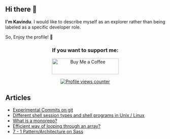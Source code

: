 ## Hi there 👋

<p>
<strong>I'm Kavindu</strong>. I would like to describe myself as an explorer rather than being labeled as a specific developer role.
</p>

<p>
  So, Enjoy the profile! 🦄
</p>

<!-- [![My Skills](https://skillicons.dev/icons?i=html,css,sass,tailwind,astro,js,ts,vite,webpack,gulp,nodejs,python,java,androidstudio,firebase,mysql)](https://skillicons.dev) -->

<h3 align="center">If you want to support me:</h3>
<p align="center"><a href="https://www.buymeacoffee.com/kavindujayarathne"> <img align="center" src="https://cdn.buymeacoffee.com/buttons/v2/default-yellow.png" height="50" width="210" alt="Buy Me a Coffee" /></a></p>

<div align="center">
  <a href="https://github.com/antonkomarev/github-profile-views-counter">
    <img src="https://komarev.com/ghpvc/?username=kavindujayarathne&style=for-the-badge&base=1000" alt="Profile views counter">
  </a>
</div>

## Articles
- [Experimental Commits on git](https://www.linkedin.com/pulse/experimental-commits-git-kavindu-jayarathne-pw3qe/?trackingId=TE84fOcgeGek2fzfbo%2BsVQ%3D%3D)
- [Different shell session types and shell programs in Unix / Linux](https://www.linkedin.com/pulse/different-shell-session-types-programs-unix-linux-kavindu-jayarathne-mvhpe/?trackingId=9W3fs0KUiqgo6rt%2BgqhouQ%3D%3D)
- [What is a monorepo?](https://www.linkedin.com/pulse/what-monorepo-kavindu-jayarathne-8pghe/?trackingId=%2Fa%2BEnd809Nqu5Bhsbs7aWA%3D%3D)
- [Efficient way of looping through an array?](https://www.linkedin.com/pulse/efficient-way-looping-through-array-kavindu-jayarathne-0ocbe/?trackingId=t2djr7QooFBWVwEmNY6jUw%3D%3D)
- [7 - 1 Pattern/Architecture on Sass](https://www.linkedin.com/pulse/7-1-patternarchitecture-sass-kavindu-jayarathne-j1sqe/?trackingId=mqzXxWNVVtMmm2NnD1%2FuzQ%3D%3D)
